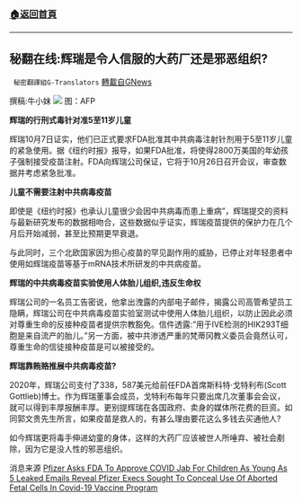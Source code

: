 ###  [:house:返回首頁](https://github.com/ourhimalayas/txt)
---


## 秘翻在线:辉瑞是令人信服的大药厂还是邪恶组织?
` 秘密翻譯組G-Translators` [轉載自GNews](https://gnews.org/zh-hans/1583677/)

撰稿:牛小妹
![](https://assets.gnews.org/wp-content/uploads/2021/10/AZ.jpg)
图：AFP

**辉瑞的行刑式毒针对准5至11岁儿童**

辉瑞10月7日证实，他们已正式要求FDA批准其中共病毒注射针剂用于5至11岁儿童的紧急使用。据《纽约时报》报导，如果FDA批准，将使得2800万美国的年幼孩子强制接受疫苗注射。FDA向辉瑞公司保证，它将于10月26日召开会议，审查数据并考虑紧急批准。

**儿童不需要注射中共病毒疫苗**

即使是《纽约时报》也承认儿童很少会因中共病毒而患上重病”，辉瑞提交的资料与最新研究发布的数据相吻合，这些数据似乎证实，辉瑞疫苗提供的保护力在几个月后开始减弱，甚至比预期更早衰退。

与此同时，三个北欧国家因为担心疫苗的罕见副作用的威胁，已停止对年轻患者中使用如辉瑞疫苗等基于mRNA技术所研发的中共病疫苗。

**辉瑞的中共病毒疫苗实验使用人体胎儿组织,违反生命权**

辉瑞公司的一名员工告密说，他拿出洩露的内部电子邮件，揭露公司高管希望员工隐瞒，辉瑞公司在中共病毒疫苗实验室测试中使用人体胎儿组织，以防止因此必须对尊重生命的反接种疫苗者提供宗教豁免。信件透露:”用于IVE检测的HIK293T细胞是来自流产的胎儿。”另一方面，被中共渗透严重的梵蒂冈教义委员会竟然认可，尊重生命的信徒接种疫苗是可以被接受的。

**辉瑞靠贿赂推展中共病毒疫苗?**

2020年，辉瑞公司支付了338，587美元给前任FDA首席斯科特·戈特利布(Scott Gottlieb)博士。作为辉瑞董事会成员，戈特利布每年只要出席几次董事会会议，就可以得到丰厚报酬丰厚。更别提辉瑞在各国政府、卖身的媒体所花费的巨资。如同郭文贵先生所言，如果疫苗是救人的，有甚么理由要花这么多钱去买通他人?

如今辉瑞更将毒手伸进幼童的身体，这样的大药厂应该被世人所唾弃、被社会剷除，因为它是没人性的邪恶组织。

消息来源
[Pfizer Asks FDA To Approve COVID Jab For Children As Young As 5
Leaked Emails Reveal Pfizer Execs Sought To Conceal Use Of Aborted Fetal Cells In Covid-19 Vaccine Program](http://Pfizer%20Asks%20FDA%20To%20Approve%20COVID%20Jab%20For%20Children%20As%20Young%20As%205%20Leaked%20Emails%20Reveal%20Pfizer%20Execs%20Sought%20To%20Conceal%20Use%20Of%20Aborted%20Fetal%20Cells%20In%20Covid-19%20Vaccine%20Program)
